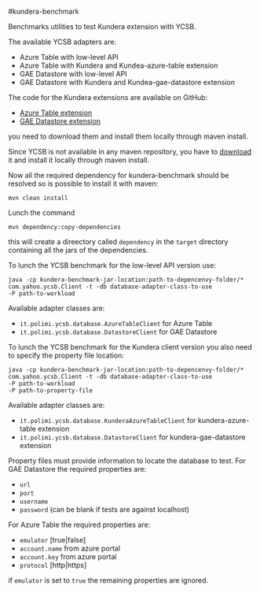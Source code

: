 #kundera-benchmark

Benchmarks utilities to test Kundera extension with YCSB.

The available YCSB adapters are:

- Azure Table with low-level API
- Azure Table with Kundera and Kundea-azure-table extension
- GAE Datastore with low-level API
- GAE Datastore with Kundera and Kundea-gae-datastore extension

The code for the Kundera extensions are available on GitHub:

- [Azure Table extension](https://github.com/Arci/kundera-azure-table)
- [GAE Datastore extension](https://github.com/Arci/kundera-gae-datastore)

you need to download them and install them locally through maven install.

Since YCSB is not available in any maven repository, you have to [download](https://github.com/brianfrankcooper/YCSB/) it and install it locally through maven install.

Now all the required dependency for kundera-benchmark should be resolved so is possible to install it with maven:

```
mvn clean install
```

Lunch the command

```
mvn dependency:copy-dependencies
```
this will create a direectory called `dependency` in the `target` directory containing all the jars of the dependencies.

To lunch the YCSB benchmark for the low-level API version use:

```
java -cp kundera-benchmark-jar-location:path-to-depencenvy-folder/*
com.yahoo.ycsb.Client -t -db database-adapter-class-to-use
-P path-to-workload
```

Available adapter classes are:

- `it.polimi.ycsb.database.AzureTableClient` for Azure Table
- `it.polimi.ycsb.database.DatastoreClient` for GAE Datastore

To lunch the YCSB benchmark for the Kundera client version you also need to specify the property file location:

```
java -cp kundera-benchmark-jar-location:path-to-depencenvy-folder/*
com.yahoo.ycsb.Client -t -db database-adapter-class-to-use
-P path-to-workload
-P path-to-property-file
```
Available adapter classes are:

- `it.polimi.ycsb.database.KunderaAzureTableClient` for  kundera-azure-table extension
- `it.polimi.ycsb.database.DatastoreClient` for kundera-gae-datastore extension

Property files must provide information to locate the database to test.
For GAE Datastore the required properties are:

- `url`
- `port`
- `username`
- `password` (can be blank if tests are against localhost)

For Azure Table the required properties are:

- `emulator` [true|false]
- `account.name` from azure portal
- `account.key` from azure portal
- `protocol` [http|https]

if `emulator` is set to `true` the remaining properties are ignored.
